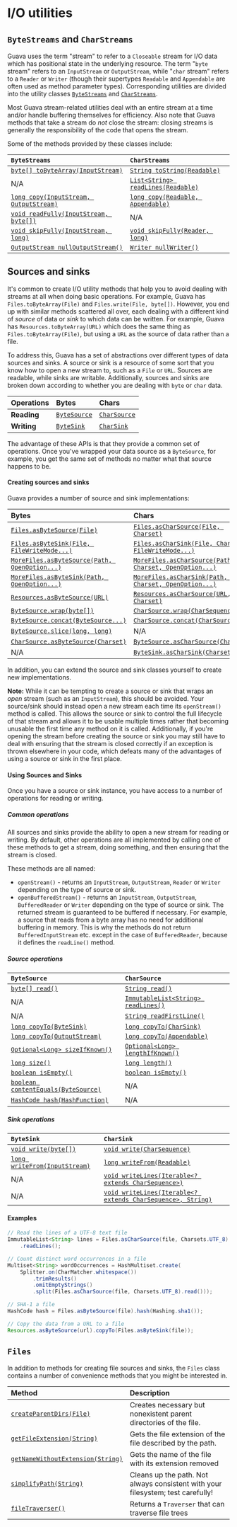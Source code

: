 # I/O utilities

## `ByteStreams` and `CharStreams`

Guava uses the term "stream" to refer to a `Closeable` stream for I/O data which
has positional state in the underlying resource. The term "`byte` stream" refers
to an `InputStream` or `OutputStream`, while "`char` stream" refers to a
`Reader` or `Writer` (though their supertypes `Readable` and `Appendable` are
often used as method parameter types). Corresponding utilities are divided into
the utility classes [`ByteStreams`] and [`CharStreams`].

Most Guava stream-related utilities deal with an entire stream at a time and/or
handle buffering themselves for efficiency. Also note that Guava methods that
take a stream do _not_ close the stream: closing streams is generally the
responsibility of the code that opens the stream.

Some of the methods provided by these classes include:

| **`ByteStreams`**                                   | **`CharStreams`**                      |
| :-------------------------------------------------- | :------------------------------------- |
| [`byte[] toByteArray(InputStream)`][ByteStreams.toByteArray] | [`String toString(Readable)`] |
| N/A                                                 | [`List<String> readLines(Readable)`]   |
| [`long copy(InputStream, OutputStream)`]            | [`long copy(Readable, Appendable)`]    |
| [`void readFully(InputStream, byte[])`][ByteStreams.readFully] | N/A                         |
| [`void skipFully(InputStream, long)`]               | [`void skipFully(Reader, long)`]       |
| [`OutputStream nullOutputStream()`]                 | [`Writer nullWriter()`]                |

## Sources and sinks

It's common to create I/O utility methods that help you to avoid dealing with
streams at all when doing basic operations. For example, Guava has
`Files.toByteArray(File)` and `Files.write(File, byte[])`. However, you end up
with similar methods scattered all over, each dealing with a different kind of
_source_ of data or _sink_ to which data can be written. For example, Guava has
`Resources.toByteArray(URL)` which does the same thing as
`Files.toByteArray(File)`, but using a `URL` as the source of data rather than a
file.

To address this, Guava has a set of abstractions over different types of data
sources and sinks. A source or sink is a resource of some sort that you know how
to open a new stream to, such as a `File` or `URL`. Sources are readable, while
sinks are writable. Additionally, sources and sinks are broken down according to
whether you are dealing with `byte` or `char` data.

**Operations** | **Bytes**      | **Chars**
:------------- | :------------- | :-------------
**Reading**    | [`ByteSource`] | [`CharSource`]
**Writing**    | [`ByteSink`]   | [`CharSink`]

The advantage of these APIs is that they provide a common set of operations.
Once you've wrapped your data source as a `ByteSource`, for example, you get the
same set of methods no matter what that source happens to be.

#### Creating sources and sinks

Guava provides a number of source and sink implementations:

**Bytes**                                       | **Chars**
:---------------------------------------------- | :--------
[`Files.asByteSource(File)`]                    | [`Files.asCharSource(File, Charset)`]
[`Files.asByteSink(File, FileWriteMode...)`]    | [`Files.asCharSink(File, Charset, FileWriteMode...)`]
[`MoreFiles.asByteSource(Path, OpenOption...)`] | [`MoreFiles.asCharSource(Path, Charset, OpenOption...)`]
[`MoreFiles.asByteSink(Path, OpenOption...)`]   | [`MoreFiles.asCharSink(Path, Charset, OpenOption...)`]
[`Resources.asByteSource(URL)`]                 | [`Resources.asCharSource(URL, Charset)`]
[`ByteSource.wrap(byte[])`][ByteSource.wrap]    | [`CharSource.wrap(CharSequence)`]
[`ByteSource.concat(ByteSource...)`]            | [`CharSource.concat(CharSource...)`]
[`ByteSource.slice(long, long)`]                | N/A
[`CharSource.asByteSource(Charset)`]            | [`ByteSource.asCharSource(Charset)`]
N/A                                             | [`ByteSink.asCharSink(Charset)`]

In addition, you can extend the source and sink classes yourself to create new
implementations.

**Note:** While it can be tempting to create a source or sink that wraps an
_open_ stream (such as an `InputStream`), this should be avoided. Your
source/sink should instead open a new stream each time its `openStream()` method
is called. This allows the source or sink to control the full lifecycle of that
stream and allows it to be usable multiple times rather that becoming unusable
the first time any method on it is called. Additionally, if you're opening the
stream before creating the source or sink you may still have to deal with
ensuring that the stream is closed correctly if an exception is thrown elsewhere
in your code, which defeats many of the advantages of using a source or sink in
the first place.

#### Using Sources and Sinks

Once you have a source or sink instance, you have access to a number of
operations for reading or writing.

##### Common operations

All sources and sinks provide the ability to open a new stream for reading or
writing. By default, other operations are all implemented by calling one of
these methods to get a stream, doing something, and then ensuring that the
stream is closed.

These methods are all named:

*   `openStream()` - returns an `InputStream`, `OutputStream`, `Reader` or
    `Writer` depending on the type of source or sink.
*   `openBufferedStream()` - returns an `InputStream`, `OutputStream`,
    `BufferedReader` or `Writer` depending on the type of source or sink. The
    returned stream is guaranteed to be buffered if necessary. For example, a
    source that reads from a byte array has no need for additional buffering in
    memory. This is why the methods do not return `BufferedInputStream` etc.
    except in the case of `BufferedReader`, because it defines the `readLine()`
    method.

##### Source operations

| **`ByteSource`**                          | **`CharSource`**                          |
| :---------------------------------------- | :---------------------------------------- |
| [`byte[] read()`][ByteSource.read]        | [`String read()`]                         |
| N/A                                       | [`ImmutableList<String> readLines()`]     |
| N/A                                       | [`String readFirstLine()`]                |
| [`long copyTo(ByteSink)`]                 | [`long copyTo(CharSink)`]                 |
| [`long copyTo(OutputStream)`]             | [`long copyTo(Appendable)`]               |
| [`Optional<Long> sizeIfKnown()`]          | [`Optional<Long> lengthIfKnown()`]        |
| [`long size()`]                           | [`long length()`]                         |
| [`boolean isEmpty()`][ByteSource.isEmpty] | [`boolean isEmpty()`][CharSource.isEmpty] |
| [`boolean contentEquals(ByteSource)`]     | N/A                                       |
| [`HashCode hash(HashFunction)`]           | N/A                                       |

##### Sink operations

| **`ByteSink`**                         | **`CharSink`**                                                |
| :------------------------------------- | :------------------------------------------------------------ |
| [`void write(byte[])`][ByteSink.write] | [`void write(CharSequence)`]                                  |
| [`long writeFrom(InputStream)`]        | [`long writeFrom(Readable)`]                                  |
| N/A                                    | [`void writeLines(Iterable<? extends CharSequence>)`]         |
| N/A                                    | [`void writeLines(Iterable<? extends CharSequence>, String)`] |

#### Examples

```java
// Read the lines of a UTF-8 text file
ImmutableList<String> lines = Files.asCharSource(file, Charsets.UTF_8)
    .readLines();

// Count distinct word occurrences in a file
Multiset<String> wordOccurrences = HashMultiset.create(
    Splitter.on(CharMatcher.whitespace())
        .trimResults()
        .omitEmptyStrings()
        .split(Files.asCharSource(file, Charsets.UTF_8).read()));

// SHA-1 a file
HashCode hash = Files.asByteSource(file).hash(Hashing.sha1());

// Copy the data from a URL to a file
Resources.asByteSource(url).copyTo(Files.asByteSink(file));
```

## `Files`

In addition to methods for creating file sources and sinks, the `Files` class
contains a number of convenience methods that you might be interested in.

| Method                              | Description                                                       |
| :---------------------------------- | :---------------------------------------------------------------- |
| [`createParentDirs(File)`]          | Creates necessary but nonexistent parent directories of the file. |
| [`getFileExtension(String)`]        | Gets the file extension of the file described by the path.        |
| [`getNameWithoutExtension(String)`] | Gets the name of the file with its extension removed              |
| [`simplifyPath(String)`]            | Cleans up the path. Not always consistent with your filesystem; test carefully! |
| [`fileTraverser()`]                 | Returns a `Traverser` that can traverse file trees                |

[`ByteStreams`]: http://google.github.io/guava/releases/snapshot/api/docs/com/google/common/io/ByteStreams.html
[`CharStreams`]: http://google.github.io/guava/releases/snapshot/api/docs/com/google/common/io/CharStreams.html
[ByteStreams.toByteArray]: http://google.github.io/guava/releases/snapshot/api/docs/com/google/common/io/ByteStreams.html#toByteArray-java.io.InputStream-
[`String toString(Readable)`]: http://google.github.io/guava/releases/snapshot/api/docs/com/google/common/io/CharStreams.html#toString-java.lang.Readable-
[`List<String> readLines(Readable)`]: http://google.github.io/guava/releases/snapshot/api/docs/com/google/common/io/CharStreams.html#readLines-java.lang.Readable-
[`long copy(InputStream, OutputStream)`]: http://google.github.io/guava/releases/snapshot/api/docs/com/google/common/io/ByteStreams.html#copy-java.io.InputStream-java.io.OutputStream-
[`long copy(Readable, Appendable)`]: http://google.github.io/guava/releases/snapshot/api/docs/com/google/common/io/CharStreams.html#copy-java.lang.Readable-java.lang.Appendable-
[ByteStreams.readFully]: http://google.github.io/guava/releases/snapshot/api/docs/com/google/common/io/ByteStreams.html#readFully-java.io.InputStream-byte:A-
[`void skipFully(InputStream, long)`]: http://google.github.io/guava/releases/snapshot/api/docs/com/google/common/io/ByteStreams.html#skipFully-java.io.InputStream-long-
[`void skipFully(Reader, long)`]: http://google.github.io/guava/releases/snapshot/api/docs/com/google/common/io/CharStreams.html#skipFully-java.io.Reader-long-
[`OutputStream nullOutputStream()`]: http://google.github.io/guava/releases/snapshot/api/docs/com/google/common/io/ByteStreams.html#nullOutputStream--
[`Writer nullWriter()`]: http://google.github.io/guava/releases/snapshot/api/docs/com/google/common/io/CharStreams.html#nullWriter--
[`ByteSource`]: http://google.github.io/guava/releases/snapshot/api/docs/com/google/common/io/ByteSource.html
[`CharSource`]: http://google.github.io/guava/releases/snapshot/api/docs/com/google/common/io/CharSource.html
[`ByteSink`]: http://google.github.io/guava/releases/snapshot/api/docs/com/google/common/io/ByteSink.html
[`CharSink`]: http://google.github.io/guava/releases/snapshot/api/docs/com/google/common/io/CharSink.html
[`Files.asByteSource(File)`]: http://google.github.io/guava/releases/snapshot/api/docs/com/google/common/io/Files.html#asByteSource-java.io.File-
[`Files.asCharSource(File, Charset)`]: http://google.github.io/guava/releases/snapshot/api/docs/com/google/common/io/Files.html#asCharSource-java.io.File-java.nio.charset.Charset-
[`MoreFiles.asByteSource(Path, OpenOption...)`]: http://google.github.io/guava/releases/snapshot/api/docs/com/google/common/io/MoreFiles.html#asByteSource-java.nio.file.Path-java.nio.file.OpenOption...-
[`MoreFiles.asCharSource(Path, Charset, OpenOption...)`]: http://google.github.io/guava/releases/snapshot/api/docs/com/google/common/io/MoreFiles.html#asCharSource-java.nio.file.Path-java.nio.charset.Charset-java.nio.file.OpenOption...-
[`Files.asByteSink(File, FileWriteMode...)`]: http://google.github.io/guava/releases/snapshot/api/docs/com/google/common/io/Files.html#asByteSink-java.io.File-com.google.common.io.FileWriteMode...-
[`MoreFiles.asByteSink(Path, OpenOption...)`]: http://google.github.io/guava/releases/snapshot/api/docs/com/google/common/io/MoreFiles.html#asByteSink-java.nio.file.Path-java.nio.file.OpenOption...-
[`Files.asCharSink(File, Charset, FileWriteMode...)`]: http://google.github.io/guava/releases/snapshot/api/docs/com/google/common/io/Files.html#asCharSink-java.io.File-java.nio.charset.Charset-com.google.common.io.FileWriteMode...-
[`MoreFiles.asCharSink(Path, Charset, OpenOption...)`]: http://google.github.io/guava/releases/snapshot/api/docs/com/google/common/io/MoreFiles.html#asCharSink-java.nio.file.Path-java.nio.charset.Charset-java.nio.file.OpenOption...-
[`Resources.asByteSource(URL)`]: http://google.github.io/guava/releases/snapshot/api/docs/com/google/common/io/Resources.html#asByteSource-java.net.URL-
[`Resources.asCharSource(URL, Charset)`]: http://google.github.io/guava/releases/snapshot/api/docs/com/google/common/io/Resources.html#asCharSource-java.net.URL-java.nio.charset.Charset-
[ByteSource.wrap]: http://google.github.io/guava/releases/snapshot/api/docs/com/google/common/io/ByteSource.html#wrap-byte:A-
[`CharSource.wrap(CharSequence)`]: http://google.github.io/guava/releases/snapshot/api/docs/com/google/common/io/CharSource.html#wrap-java.lang.CharSequence-
[`ByteSource.concat(ByteSource...)`]: http://google.github.io/guava/releases/snapshot/api/docs/com/google/common/io/ByteSource.html#concat-com.google.common.io.ByteSource...-
[`CharSource.concat(CharSource...)`]: http://google.github.io/guava/releases/snapshot/api/docs/com/google/common/io/CharSource.html#concat-com.google.common.io.CharSource...-
[`ByteSource.slice(long, long)`]: http://google.github.io/guava/releases/snapshot/api/docs/com/google/common/io/ByteSource.html#slice-long-long-
[`CharSource.asByteSource(Charset)`]: http://google.github.io/guava/releases/snapshot/api/docs/com/google/common/io/CharSource.html#asByteSource-java.nio.charset.Charset-
[`ByteSource.asCharSource(Charset)`]: http://google.github.io/guava/releases/snapshot/api/docs/com/google/common/io/ByteSource.html#asCharSource-java.nio.charset.Charset-
[`ByteSink.asCharSink(Charset)`]: http://google.github.io/guava/releases/snapshot/api/docs/com/google/common/io/ByteSink.html#asCharSink-java.nio.charset.Charset-
[ByteSource.read]: http://google.github.io/guava/releases/snapshot/api/docs/com/google/common/io/ByteSource.html#read--
[`String read()`]: http://google.github.io/guava/releases/snapshot/api/docs/com/google/common/io/CharSource.html#read--
[`ImmutableList<String> readLines()`]: http://google.github.io/guava/releases/snapshot/api/docs/com/google/common/io/CharSource.html#readLines--
[`String readFirstLine()`]: http://google.github.io/guava/releases/snapshot/api/docs/com/google/common/io/CharSource.html#readFirstLine--
[`long copyTo(ByteSink)`]: http://google.github.io/guava/releases/snapshot/api/docs/com/google/common/io/ByteSource.html#copyTo-com.google.common.io.ByteSink-
[`long copyTo(CharSink)`]: http://google.github.io/guava/releases/snapshot/api/docs/com/google/common/io/CharSource.html#copyTo-com.google.common.io.CharSink-
[`long copyTo(OutputStream)`]: http://google.github.io/guava/releases/snapshot/api/docs/com/google/common/io/ByteSource.html#copyTo-java.io.OutputStream-
[`long copyTo(Appendable)`]: http://google.github.io/guava/releases/snapshot/api/docs/com/google/common/io/CharSource.html#copyTo-java.lang.Appendable-
[`Optional<Long> sizeIfKnown()`]: http://google.github.io/guava/releases/snapshot/api/docs/com/google/common/io/ByteSource.html#sizeIfKnown--
[`Optional<Long> lengthIfKnown()`]: http://google.github.io/guava/releases/snapshot/api/docs/com/google/common/io/CharSource.html#lengthIfKnown--
[`long size()`]: http://google.github.io/guava/releases/snapshot/api/docs/com/google/common/io/ByteSource.html#size--
[`long length()`]: http://google.github.io/guava/releases/snapshot/api/docs/com/google/common/io/CharSource.html#length--
[ByteSource.isEmpty]: http://google.github.io/guava/releases/snapshot/api/docs/com/google/common/io/ByteSource.html#isEmpty--
[CharSource.isEmpty]: http://google.github.io/guava/releases/snapshot/api/docs/com/google/common/io/CharSource.html#isEmpty--
[`boolean contentEquals(ByteSource)`]: http://google.github.io/guava/releases/snapshot/api/docs/com/google/common/io/ByteSource.html#contentEquals-com.google.common.io.ByteSource-
[`HashCode hash(HashFunction)`]: http://google.github.io/guava/releases/snapshot/api/docs/com/google/common/io/ByteSource.html#hash-com.google.common.hash.HashFunction-
[ByteSink.write]: http://google.github.io/guava/releases/snapshot/api/docs/com/google/common/io/ByteSink.html#write-byte:A-
[`void write(CharSequence)`]: http://google.github.io/guava/releases/snapshot/api/docs/com/google/common/io/CharSink.html#write-java.lang.CharSequence-
[`long writeFrom(InputStream)`]: http://google.github.io/guava/releases/snapshot/api/docs/com/google/common/io/ByteSink.html#writeFrom-java.io.InputStream-
[`long writeFrom(Readable)`]: http://google.github.io/guava/releases/snapshot/api/docs/com/google/common/io/CharSink.html#writeFrom-java.lang.Readable-
[`void writeLines(Iterable<? extends CharSequence>)`]: http://google.github.io/guava/releases/snapshot/api/docs/com/google/common/io/CharSink.html#writeLines-java.lang.Iterable-
[`void writeLines(Iterable<? extends CharSequence>, String)`]: http://google.github.io/guava/releases/snapshot/api/docs/com/google/common/io/CharSink.html#writeLines-java.lang.Iterable-java.lang.String-
[`createParentDirs(File)`]: http://google.github.io/guava/releases/snapshot/api/docs/com/google/common/io/Files.html#createParentDirs-java.io.File-
[`getFileExtension(String)`]: http://google.github.io/guava/releases/snapshot/api/docs/com/google/common/io/Files.html#getFileExtension-java.lang.String-
[`getNameWithoutExtension(String)`]: http://google.github.io/guava/releases/snapshot/api/docs/com/google/common/io/Files.html#getNameWithoutExtension-java.lang.String-
[`simplifyPath(String)`]: http://google.github.io/guava/releases/snapshot/api/docs/com/google/common/io/Files.html#simplifyPath-java.lang.String-
[`fileTraverser()`]: http://google.github.io/guava/releases/snapshot/api/docs/com/google/common/io/Files.html#fileTraverser--
